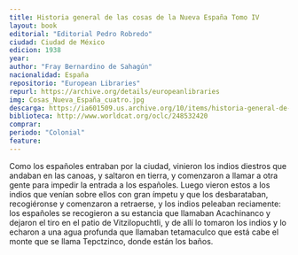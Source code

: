 ```yaml
---
title: Historia general de las cosas de la Nueva España Tomo IV
layout: book
editorial: "Editorial Pedro Robredo"
ciudad: Ciudad de México
edicion: 1938
year: 
author: "Fray Bernardino de Sahagún"
nacionalidad: España
repositorio: "European Libraries"
repurl: https://archive.org/details/europeanlibraries
img: Cosas_Nueva_España_cuatro.jpg
descarga: https://ia601509.us.archive.org/10/items/historia-general-de-las-cosas-de-nueva-espana-iv/Historia%20general%20de%20las%20cosas%20de%20Nueva%20Espa%C3%B1a%20IV.pdf
biblioteca: http://www.worldcat.org/oclc/248532420
comprar:
periodo: "Colonial"
feature: 
---
```

 

Como los españoles entraban por la ciudad, vinieron los indios diestros que andaban en las canoas, y saltaron en tierra, y comenzaron a llamar a otra gente para impedir la entrada a los españoles. Luego vieron estos a los indios que venían sobre ellos con gran ímpetu y que los desbarataban, recogiéronse y comenzaron a retraerse, y los indios peleaban reciamente: los españoles se recogieron a su estancia que llamaban Acachinanco y dejaron el tiro en el patio de Vitzilopuchtli, y de allí lo tomaron los indios y lo echaron a una agua profunda que llamaban tetamaculco que está cabe el monte que se llama Tepctzinco, donde están los baños.

